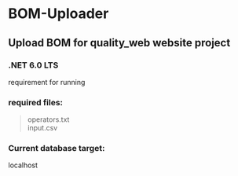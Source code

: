 # BOM-Uploader
## Upload BOM for quality_web website project
### .NET 6.0 LTS
requirement for running

### required files:
> operators.txt   
> input.csv  

### Current database target:
localhost  


